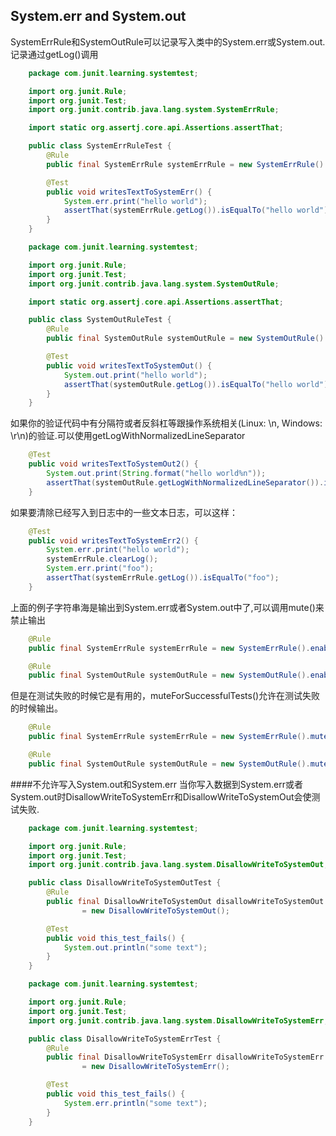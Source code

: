 System.err and System.out
------
SystemErrRule和SystemOutRule可以记录写入类中的System.err或System.out.记录通过getLog()调用
```java
    package com.junit.learning.systemtest;

    import org.junit.Rule;
    import org.junit.Test;
    import org.junit.contrib.java.lang.system.SystemErrRule;

    import static org.assertj.core.api.Assertions.assertThat;

    public class SystemErrRuleTest {
        @Rule
        public final SystemErrRule systemErrRule = new SystemErrRule().enableLog();

        @Test
        public void writesTextToSystemErr() {
            System.err.print("hello world");
            assertThat(systemErrRule.getLog()).isEqualTo("hello world");
        }
    }
```
```java
    package com.junit.learning.systemtest;

    import org.junit.Rule;
    import org.junit.Test;
    import org.junit.contrib.java.lang.system.SystemOutRule;

    import static org.assertj.core.api.Assertions.assertThat;

    public class SystemOutRuleTest {
        @Rule
        public final SystemOutRule systemOutRule = new SystemOutRule().enableLog();

        @Test
        public void writesTextToSystemOut() {
            System.out.print("hello world");
            assertThat(systemOutRule.getLog()).isEqualTo("hello world");
        }
    }
```

如果你的验证代码中有分隔符或者反斜杠等跟操作系统相关(Linux: \n, Windows: \r\n)的验证.可以使用getLogWithNormalizedLineSeparator
```java
    @Test
    public void writesTextToSystemOut2() {
        System.out.print(String.format("hello world%n"));
        assertThat(systemOutRule.getLogWithNormalizedLineSeparator()).isEqualTo("hello world\n");
    }
```

如果要清除已经写入到日志中的一些文本日志，可以这样：
```java
    @Test
    public void writesTextToSystemErr2() {
        System.err.print("hello world");
        systemErrRule.clearLog();
        System.err.print("foo");
        assertThat(systemErrRule.getLog()).isEqualTo("foo");
    }
```

上面的例子字符串海是输出到System.err或者System.out中了,可以调用mute()来禁止输出
```java
    @Rule
    public final SystemErrRule systemErrRule = new SystemErrRule().enableLog().mute();

    @Rule
    public final SystemOutRule systemOutRule = new SystemOutRule().enableLog().mute();
```
但是在测试失败的时候它是有用的，muteForSuccessfulTests()允许在测试失败的时候输出。
```java
    @Rule
    public final SystemErrRule systemErrRule = new SystemErrRule().muteForSuccessfulTests();

    @Rule
    public final SystemOutRule systemOutRule = new SystemOutRule().muteForSuccessfulTests();
```

####不允许写入System.out和System.err
当你写入数据到System.err或者System.out时DisallowWriteToSystemErr和DisallowWriteToSystemOut会使测试失败.
```java
    package com.junit.learning.systemtest;

    import org.junit.Rule;
    import org.junit.Test;
    import org.junit.contrib.java.lang.system.DisallowWriteToSystemOut;

    public class DisallowWriteToSystemOutTest {
        @Rule
        public final DisallowWriteToSystemOut disallowWriteToSystemOut
                = new DisallowWriteToSystemOut();

        @Test
        public void this_test_fails() {
            System.out.println("some text");
        }
    }
```
```java
    package com.junit.learning.systemtest;

    import org.junit.Rule;
    import org.junit.Test;
    import org.junit.contrib.java.lang.system.DisallowWriteToSystemErr;

    public class DisallowWriteToSystemErrTest {
        @Rule
        public final DisallowWriteToSystemErr disallowWriteToSystemErr
                = new DisallowWriteToSystemErr();

        @Test
        public void this_test_fails() {
            System.err.println("some text");
        }
    }
```